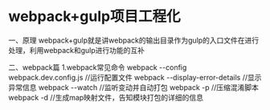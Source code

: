 #   webpack+gulp项目工程化
一、原理
webpack+gulp就是讲webpack的输出目录作为gulp的入口文件在进行处理，利用webpack和gulp进行功能的互补

二、webpack篇
1.webpack常见命令
webpack --config webpack.dev.config.js //运行配置文件
webpack --display-error-details //显示异常信息
webpack --watch   //监听变动并自动打包
webpack -p    //压缩混淆脚本
webpack -d    //生成map映射文件，告知模块打包的详细的信息
